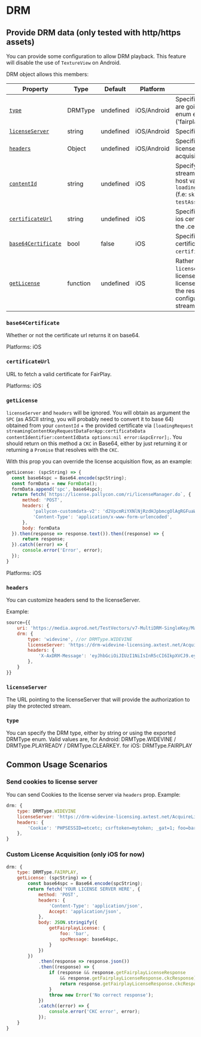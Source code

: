 # DRM

## Provide DRM data (only tested with http/https assets)

You can provide some configuration to allow DRM playback.
This feature will disable the use of `TextureView` on Android.

DRM object allows this members:

| Property | Type | Default | Platform | Description |
| --- | --- | --- | --- | --- |
| [`type`](#type) | DRMType | undefined | iOS/Android | Specifies which type of DRM you are going to use, DRMType is an enum exposed on the JS module ('fairplay', 'playready', ...) |
| [`licenseServer`](#licenseserver) | string | undefined | iOS/Android | Specifies the license server URL |
| [`headers`](#headers) | Object | undefined | iOS/Android | Specifies the headers send to the license server URL on license acquisition |
| [`contentId`](#contentid) | string | undefined | iOS | Specify the content id of the stream, otherwise it will take the host value from `loadingRequest.request.URL.host` (f.e: `skd://testAsset` -> will take `testAsset`) |
| [`certificateUrl`](#certificateurl) | string | undefined | iOS | Specifies the url to obtain your ios certificate for fairplay, Url to the .cer file |
| [`base64Certificate`](#base64certificate) | bool | false | iOS | Specifies whether or not the certificate returned by the `certificateUrl` is on base64 |
| [`getLicense`](#getlicense)| function | undefined | iOS | Rather than setting the `licenseServer` url to get the license, you can manually get the license on the JS part, and send the result to the native part to configure FairplayDRM for the stream |

### `base64Certificate`

Whether or not the certificate url returns it on base64.

Platforms: iOS

### `certificateUrl`

URL to fetch a valid certificate for FairPlay.

Platforms: iOS

### `getLicense`

`licenseServer` and `headers` will be ignored. You will obtain as argument the `SPC` (as ASCII string, you will probably need to convert it to base 64) obtained from your `contentId` + the provided certificate via `[loadingRequest streamingContentKeyRequestDataForApp:certificateData contentIdentifier:contentIdData options:nil error:&spcError];`.
  You should return on this method a `CKC` in Base64, either by just returning it or returning a `Promise` that resolves with the `CKC`.

With this prop you can override the license acquisition flow, as an example:

```js
getLicense: (spcString) => {
  const base64spc = Base64.encode(spcString);
  const formData = new FormData();
  formData.append('spc', base64spc);
  return fetch(`https://license.pallycon.com/ri/licenseManager.do`, {
      method: 'POST',
      headers: {
          'pallycon-customdata-v2': 'd2VpcmRiYXNlNjRzdHJpbmcgOlAgRGFuaWVsIE1hcmnxbyB3YXMgaGVyZQ==',
          'Content-Type': 'application/x-www-form-urlencoded',
      },
      body: formData
  }).then(response => response.text()).then((response) => {
      return response;
  }).catch((error) => {
      console.error('Error', error);
  });
}
```

Platforms: iOS

### `headers`

You can customize headers send to the licenseServer.

Example:

```js
source={{
    uri: 'https://media.axprod.net/TestVectors/v7-MultiDRM-SingleKey/Manifest_1080p.mpd',
    drm: {
        type: 'widevine', //or DRMType.WIDEVINE
        licenseServer: 'https://drm-widevine-licensing.axtest.net/AcquireLicense',
        headers: {
            'X-AxDRM-Message': 'eyJhbGciOiJIUzI1NiIsInR5cCI6IkpXVCJ9.eyJ2ZXJzaW9uIjoxLCJjb21fa2V5X2lkIjoiYjMzNjRlYjUtNTFmNi00YWUzLThjOTgtMzNjZWQ1ZTMxYzc4IiwibWVzc2FnZSI6eyJ0eXBlIjoiZW50aXRsZW1lbnRfbWVzc2FnZSIsImZpcnN0X3BsYXlfZXhwaXJhdGlvbiI6NjAsInBsYXlyZWFkeSI6eyJyZWFsX3RpbWVfZXhwaXJhdGlvbiI6dHJ1ZX0sImtleXMiOlt7ImlkIjoiOWViNDA1MGQtZTQ0Yi00ODAyLTkzMmUtMjdkNzUwODNlMjY2IiwiZW5jcnlwdGVkX2tleSI6ImxLM09qSExZVzI0Y3Iya3RSNzRmbnc9PSJ9XX19.FAbIiPxX8BHi9RwfzD7Yn-wugU19ghrkBFKsaCPrZmU'
        },
    }
}}
```

### `licenseServer`

The URL pointing to the licenseServer that will provide the authorization to play the protected stream.

### `type`

You can specify the DRM type, either by string or using the exported DRMType enum.
Valid values are, for Android: DRMType.WIDEVINE / DRMType.PLAYREADY / DRMType.CLEARKEY.
for iOS: DRMType.FAIRPLAY

## Common Usage Scenarios

### Send cookies to license server

You can send Cookies to the license server via `headers` prop. Example:

```js
drm: {
    type: DRMType.WIDEVINE
    licenseServer: 'https://drm-widevine-licensing.axtest.net/AcquireLicense',
    headers: {
        'Cookie': 'PHPSESSID=etcetc; csrftoken=mytoken; _gat=1; foo=bar'
    },
}
```

### Custom License Acquisition (only iOS for now)

```js
drm: {
    type: DRMType.FAIRPLAY,
    getLicense: (spcString) => {
        const base64spc = Base64.encode(spcString);
        return fetch('YOUR LICENSE SERVER HERE', {
            method: 'POST',
            headers: {
                'Content-Type': 'application/json',
                Accept: 'application/json',
            },
            body: JSON.stringify({
                getFairplayLicense: {
                    foo: 'bar',
                    spcMessage: base64spc,
                }
            })
        })
            .then(response => response.json())
            .then((response) => {
                if (response && response.getFairplayLicenseResponse
                    && response.getFairplayLicenseResponse.ckcResponse) {
                    return response.getFairplayLicenseResponse.ckcResponse;
                }
                throw new Error('No correct response');
            })
            .catch((error) => {
                console.error('CKC error', error);
            });
    }
}
```
